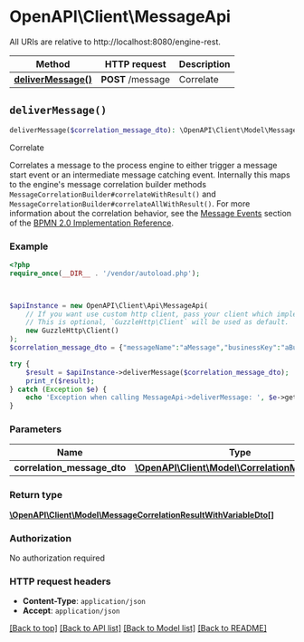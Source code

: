 # OpenAPI\Client\MessageApi

All URIs are relative to http://localhost:8080/engine-rest.

Method | HTTP request | Description
------------- | ------------- | -------------
[**deliverMessage()**](MessageApi.md#deliverMessage) | **POST** /message | Correlate


## `deliverMessage()`

```php
deliverMessage($correlation_message_dto): \OpenAPI\Client\Model\MessageCorrelationResultWithVariableDto[]
```

Correlate

Correlates a message to the process engine to either trigger a message start event or an intermediate message  catching event. Internally this maps to the engine's message correlation builder methods `MessageCorrelationBuilder#correlateWithResult()` and `MessageCorrelationBuilder#correlateAllWithResult()`. For more information about the correlation behavior, see the [Message Events](https://docs.camunda.org/manual/latest/bpmn20/events/message-events/) section of the [BPMN 2.0 Implementation Reference](https://docs.camunda.org/manual/latest/reference/bpmn20/).

### Example

```php
<?php
require_once(__DIR__ . '/vendor/autoload.php');



$apiInstance = new OpenAPI\Client\Api\MessageApi(
    // If you want use custom http client, pass your client which implements `GuzzleHttp\ClientInterface`.
    // This is optional, `GuzzleHttp\Client` will be used as default.
    new GuzzleHttp\Client()
);
$correlation_message_dto = {"messageName":"aMessage","businessKey":"aBusinessKey","correlationKeys":{"aVariable":{"value":"aValue","type":"String"}},"processVariables":{"aVariable":{"value":"aNewValue","type":"String","valueInfo":{"transient":true}},"anotherVariable":{"value":true,"type":"Boolean"}}}; // \OpenAPI\Client\Model\CorrelationMessageDto

try {
    $result = $apiInstance->deliverMessage($correlation_message_dto);
    print_r($result);
} catch (Exception $e) {
    echo 'Exception when calling MessageApi->deliverMessage: ', $e->getMessage(), PHP_EOL;
}
```

### Parameters

Name | Type | Description  | Notes
------------- | ------------- | ------------- | -------------
 **correlation_message_dto** | [**\OpenAPI\Client\Model\CorrelationMessageDto**](../Model/CorrelationMessageDto.md)|  | [optional]

### Return type

[**\OpenAPI\Client\Model\MessageCorrelationResultWithVariableDto[]**](../Model/MessageCorrelationResultWithVariableDto.md)

### Authorization

No authorization required

### HTTP request headers

- **Content-Type**: `application/json`
- **Accept**: `application/json`

[[Back to top]](#) [[Back to API list]](../../README.md#endpoints)
[[Back to Model list]](../../README.md#models)
[[Back to README]](../../README.md)
